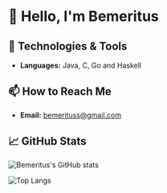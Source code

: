 # 👋 Hello, I'm Bemeritus

## 🔧 Technologies & Tools

- **Languages:** Java, C, Go and Haskell

## 📫 How to Reach Me

- **Email:** [bemerituss@gmail.com](mailto:your-email@example.com)


## 📈 GitHub Stats

![Bemeritus's GitHub stats](https://github-readme-stats.vercel.app/api?username=bemeritus&show_icons=true&theme=radical)

![Top Langs](https://github-readme-stats.vercel.app/api/top-langs/?username=bemeritus&layout=compact&theme=radical)
